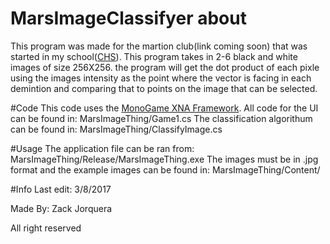 # MarsImageClassifyer about
This program was made for the martion club(link coming soon) that was started in my school([CHS](http://ceh.bvsd.org/Pages/default.aspx)). 
This program takes in 2-6 black and white images of size 256X256. the program will get the dot product of each pixle using the images intensity as the point where the vector is facing in each demintion and comparing that to points on the image that can be selected. 

#Code
This code uses the [MonoGame XNA Framework](http://www.monogame.net/).
All code for the UI can be found in: MarsImageThing/Game1.cs
The classification algorithum can be found in: MarsImageThing/ClassifyImage.cs

#Usage
The application file can be ran from: MarsImageThing/Release/MarsImageThing.exe
The images must be in .jpg format and the example images can be found in: MarsImageThing/Content/

#Info
Last edit: 3/8/2017

Made By: Zack Jorquera

All right reserved
